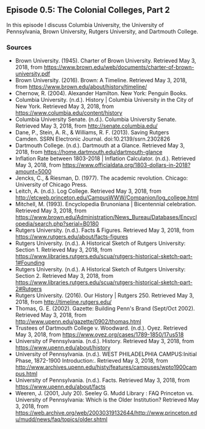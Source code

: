 ## Episode 0.5: The Colonial Colleges, Part 2

In this episode I discuss Columbia University, the University of Pennsylvania, Brown University, Rutgers University, and Dartmouth College.

### Sources

- Brown University. (1945). Charter of Brown University. Retrieved May 3, 2018, from <https://www.brown.edu/web/documents/charter-of-brown-university.pdf>
- Brown University. (2016). Brown: A Timeline. Retrieved May 3, 2018, from <https://www.brown.edu/about/history/timeline/>
- Chernow, R. (2004). Alexander Hamilton. New York: Penguin Books.
- Columbia University. (n.d.). History \| Columbia University in the City of New York. Retrieved May 3, 2018, from <https://www.columbia.edu/content/history>
- Columbia University Senate. (n.d.). Columbia University Senate. Retrieved May 3, 2018, from <http://senate.columbia.edu/>
- Dane, P., Stein, A. R., & Williams, R. F. (2013). Saving Rutgers Camden. SSRN Electronic Journal. doi:10.2139/ssrn.2302826
- Dartmouth College. (n.d.). Dartmouth at a Glance. Retrieved May 3, 2018, from <https://home.dartmouth.edu/dartmouth-glance>
- Inflation Rate between 1803-2018 \| Inflation Calculator. (n.d.). Retrieved May 3, 2018, from <https://www.officialdata.org/1803-dollars-in-2018?amount=5000>
- Jencks, C., & Riesman, D. (1977). The academic revolution. Chicago: University of Chicago Press.
- Leitch, A. (n.d.). Log College. Retrieved May 3, 2018, from <http://etcweb.princeton.edu/CampusWWW/Companion/log_college.html>
- Mitchell, M. (1993). Encyclopedia Brunoniana \| Bicentennial celebration. Retrieved May 3, 2018, from <https://www.brown.edu/Administration/News_Bureau/Databases/Encyclopedia/search.php?serial=B0180>
- Rutgers University. (n.d.). Facts & Figures. Retrieved May 3, 2018, from <https://www.rutgers.edu/about/facts-figures>
- Rutgers University. (n.d.). A Historical Sketch of Rutgers University: Section 1. Retrieved May 3, 2018, from <https://www.libraries.rutgers.edu/scua/rutgers-historical-sketch-part-1#Founding>
- Rutgers University. (n.d.). A Historical Sketch of Rutgers University: Section 2. Retrieved May 3, 2018, from <https://www.libraries.rutgers.edu/scua/rutgers-historical-sketch-part-2#Rutgers>
- Rutgers University. (2016). Our History \| Rutgers 250. Retrieved May 3, 2018, from <http://timeline.rutgers.edu/>
- Thomas, G. E. (2002). Gazette: Building Penn's Brand (Sept/Oct 2002). Retrieved May 3, 2018, from <http://www.upenn.edu/gazette/0902/thomas.html>
- Trustees of Dartmouth College v. Woodward. (n.d.). Oyez. Retrieved May 3, 2018, from <https://www.oyez.org/cases/1789-1850/17us518>
- University of Pennsylvania. (n.d.). History. Retrieved May 3, 2018, from <https://www.upenn.edu/about/history>
- University of Pennsylvania. (n.d.). WEST PHILADELPHIA CAMPUS:Initial Phase, 1872-1900 Introduction:. Retrieved May 3, 2018, from <http://www.archives.upenn.edu/histy/features/campuses/wpto1900campus.html>
- University of Pennsylvania. (n.d.). Facts. Retrieved May 3, 2018, from <https://www.upenn.edu/about/facts>
- Weeren, J. (2001, July 20). Seeley G. Mudd Library : FAQ Princeton vs. University of Pennsylvania: Which is the Older Institution? Retrieved May 3, 2018, from <https://web.archive.org/web/20030319132644/http://www.princeton.edu/mudd/news/faq/topics/older.shtml>

